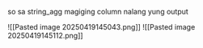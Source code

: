 so sa string_agg magiging column nalang yung output

![[Pasted image 20250419145043.png]]
![[Pasted image 20250419145112.png]]

